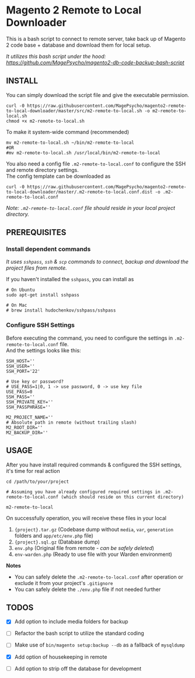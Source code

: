 # Magento 2 Remote to Local Downloader

This is a bash script to connect to remote server, take back up of Magento 2 code base + database and download them for local setup.

*It utilizes this bash script under the hood: https://github.com/MagePsycho/magento2-db-code-backup-bash-script*

## INSTALL
You can simply download the script file and give the executable permission.
```
curl -0 https://raw.githubusercontent.com/MagePsycho/magento2-remote-to-local-downloader/master/src/m2-remote-to-local.sh -o m2-remote-to-local.sh
chmod +x m2-remote-to-local.sh
```

To make it system-wide command (recommended)
```
mv m2-remote-to-local.sh ~/bin/m2-remote-to-local
#OR
#mv m2-remote-to-local.sh /usr/local/bin/m2-remote-to-local
```

You also need a config file `.m2-remote-to-local.conf` to configure the SSH and remote directory settings.  
The config template can be downloaded as
```
curl -0 https://raw.githubusercontent.com/MagePsycho/magento2-remote-to-local-downloader/master/.m2-remote-to-local.conf.dist -o .m2-remote-to-local.conf
```
*Note: `.m2-remote-to-local.conf` file should reside in your local project directory.*

## PREREQUISITES

### Install dependent commands
*It uses `sshpass`, `ssh` & `scp` commands to connect, backup and download the project files from remote.*

If you haven't installed the `sshpass`, you can install as
```
# On Ubuntu
sudo apt-get install sshpass

# On Mac
# brew install hudochenkov/sshpass/sshpass
```

### Configure SSH Settings
Before executing the command, you need to configure the settings in `.m2-remote-to-local.conf` file.  
And the settings looks like this:
```
SSH_HOST=''
SSH_USER=''
SSH_PORT='22'

# Use key or password?
# USE_PASS=1|0, 1 -> use password, 0 -> use key file
USE_PASS=0
SSH_PASS=''
SSH_PRIVATE_KEY=''
SSH_PASSPHRASE=''

M2_PROJECT_NAME=''
# Absolute path in remote (without trailing slash)
M2_ROOT_DIR=''
M2_BACKUP_DIR=''
```

## USAGE
After you have install required commands & configured the SSH settings, it's time for real action
```
cd /path/to/your/project

# Assuming you have already configured required settings in .m2-remote-to-local.conf (which should reside on this current directory)

m2-remote-to-local
```

On successfully operation, you will receive these files in your local
1. `{project}.tar.gz` (Codebase dump without `media`, `var`, `generation` folders and `app/etc/env.php` file)
2. `{project}.sql.gz` (Database dump)
3. `env.php` (Original file from remote - *can be safely deleted*)
4. `env-warden.php`  (Ready to use file with your Warden environment)

**Notes**  
- You can safely delete the `.m2-remote-to-local.conf` after operation or exclude it from your project's `.gitignore`
- You can safely delete the `./env.php` file if not needed further

## TODOS

 - [x] Add option to include media folders for backup
 - [ ] Refactor the bash script to utilize the standard coding
 - [ ] Make use of `bin/magento setup:backup --db` as a fallback of `mysqldump`
 - [x] Add option of housekeeping in remote
 - [ ] Add option to strip off the database for development

